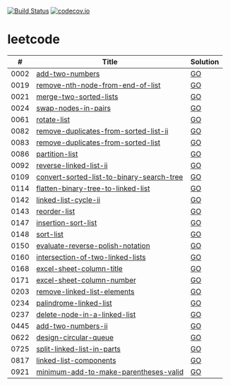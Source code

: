 [![Build Status](https://www.travis-ci.org/caoxiaolin/leetcode.svg?branch=master)](https://www.travis-ci.org/caoxiaolin/leetcode)
[![codecov.io](https://codecov.io/github/caoxiaolin/leetcode/coverage.svg?branch=master)](https://codecov.io/github/caoxiaolin/leetcode?branch=master)

# leetcode

| # | Title | Solution |
|---| ----- | -------- |
|0002|[add-two-numbers](https://leetcode-cn.com/problems/add-two-numbers/description/)|[GO](./src/0002.add-two-numbers.go)|
|0019|[remove-nth-node-from-end-of-list](https://leetcode-cn.com/problems/remove-nth-node-from-end-of-list/description/)|[GO](./src/0019.remove-nth-node-from-end-of-list.go)|
|0021|[merge-two-sorted-lists](https://leetcode-cn.com/problems/merge-two-sorted-lists/description/)|[GO](./src/0021.merge-two-sorted-lists.go)|
|0024|[swap-nodes-in-pairs](https://leetcode-cn.com/problems/swap-nodes-in-pairs/description/)|[GO](./src/0024.swap-nodes-in-pairs.go)|
|0061|[rotate-list](https://leetcode-cn.com/problems/rotate-list/description/)|[GO](./src/0061.rotate-list.go)|
|0082|[remove-duplicates-from-sorted-list-ii](https://leetcode-cn.com/problems/remove-duplicates-from-sorted-list-ii/description/)|[GO](./src/0082.remove-duplicates-from-sorted-list-ii.go)|
|0083|[remove-duplicates-from-sorted-list](https://leetcode-cn.com/problems/remove-duplicates-from-sorted-list/description/)|[GO](./src/0083.remove-duplicates-from-sorted-list.go)|
|0086|[partition-list](https://leetcode-cn.com/problems/partition-list/description/)|[GO](./src/0086.partition-list.go)|
|0092|[reverse-linked-list-ii](https://leetcode-cn.com/problems/reverse-linked-list-ii/description/)|[GO](./src/0092.reverse-linked-list-ii.go)|
|0109|[convert-sorted-list-to-binary-search-tree](https://leetcode-cn.com/problems/convert-sorted-list-to-binary-search-tree/description/)|[GO](./src/0109.convert-sorted-list-to-binary-search-tree.go)|
|0114|[flatten-binary-tree-to-linked-list](https://leetcode-cn.com/problems/flatten-binary-tree-to-linked-list/description/)|[GO](./src/0114.flatten-binary-tree-to-linked-list.go)|
|0142|[linked-list-cycle-ii](https://leetcode-cn.com/problems/linked-list-cycle-ii/description/)|[GO](./src/0142.linked-list-cycle-ii.go)|
|0143|[reorder-list](https://leetcode-cn.com/problems/reorder-list/description/)|[GO](./src/0143.reorder-list.go)|
|0147|[insertion-sort-list](https://leetcode-cn.com/problems/insertion-sort-list/description/)|[GO](./src/0147.insertion-sort-list.go)|
|0148|[sort-list](https://leetcode-cn.com/problems/sort-list/description/)|[GO](./src/0148.sort-list.go)|
|0150|[evaluate-reverse-polish-notation](https://leetcode-cn.com/problems/evaluate-reverse-polish-notation/description/)|[GO](./src/0150.evaluate-reverse-polish-notation.go)|
|0160|[intersection-of-two-linked-lists](https://leetcode-cn.com/problems/intersection-of-two-linked-lists/description/)|[GO](./src/0160.intersection-of-two-linked-lists.go)|
|0168|[excel-sheet-column-title](https://leetcode-cn.com/problems/excel-sheet-column-title/description/)|[GO](./src/0168.excel-sheet-column-title.go)|
|0171|[excel-sheet-column-number](https://leetcode-cn.com/problems/excel-sheet-column-number/description/)|[GO](./src/0171.excel-sheet-column-number.go)|
|0203|[remove-linked-list-elements](https://leetcode-cn.com/problems/remove-linked-list-elements/description/)|[GO](./src/0203.remove-linked-list-elements.go)|
|0234|[palindrome-linked-list](https://leetcode-cn.com/problems/palindrome-linked-list/description/)|[GO](./src/0234.palindrome-linked-list.go)|
|0237|[delete-node-in-a-linked-list](https://leetcode-cn.com/problems/delete-node-in-a-linked-list/description/)|[GO](./src/0237.delete-node-in-a-linked-list.go)|
|0445|[add-two-numbers-ii](https://leetcode-cn.com/problems/add-two-numbers-ii/description/)|[GO](./src/0445.add-two-numbers-ii.go)|
|0622|[design-circular-queue](https://leetcode-cn.com/problems/design-circular-queue/description/)|[GO](./src/0622.design-circular-queue.go)|
|0725|[split-linked-list-in-parts](https://leetcode-cn.com/problems/split-linked-list-in-parts/description/)|[GO](./src/0725.split-linked-list-in-parts.go)|
|0817|[linked-list-components](https://leetcode-cn.com/problems/linked-list-components/description/)|[GO](./src/0817.linked-list-components.go)|
|0921|[minimum-add-to-make-parentheses-valid](https://leetcode-cn.com/problems/minimum-add-to-make-parentheses-valid/description/)|[GO](./src/0921.minimum-add-to-make-parentheses-valid.go)|